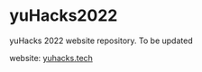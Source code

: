 # yuHacks2022
yuHacks 2022 website repository. To be updated

website: <a href="https://yuhacks.tech">yuhacks.tech</a>
